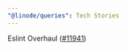 ```yaml
---
"@linode/queries": Tech Stories
---
```


Eslint Overhaul ([#11941](https://github.com/linode/manager/pull/11941))

